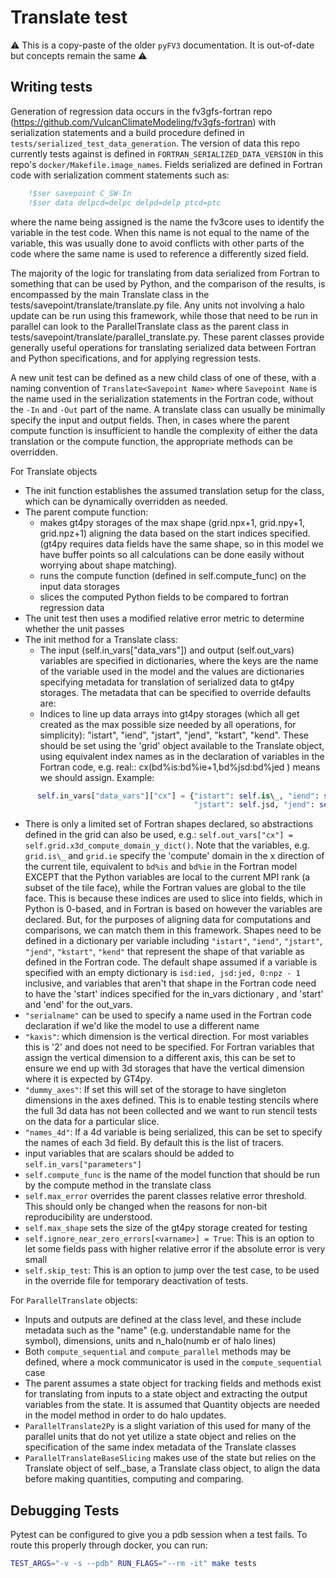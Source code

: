 # Translate test

⚠️ This is a copy-paste of the older `pyFV3` documentation. It is out-of-date but concepts remain the same ⚠️

## Writing tests

Generation of regression data occurs in the fv3gfs-fortran repo (<https://github.com/VulcanClimateModeling/fv3gfs-fortran>) with serialization statements and a build procedure defined in `tests/serialized_test_data_generation`. The version of data this repo currently tests against is defined in `FORTRAN_SERIALIZED_DATA_VERSION` in this repo's `docker/Makefile.image_names`. Fields serialized are defined in Fortran code with serialization comment statements such as:

```fortran
    !$ser savepoint C_SW-In
    !$ser data delpcd=delpc delpd=delp ptcd=ptc
```

where the name being assigned is the name the fv3core uses to identify the variable in the test code. When this name is not equal to the name of the variable, this was usually done to avoid conflicts with other parts of the code where the same name is used to reference a differently sized field.

The majority of the logic for translating from data serialized from Fortran to something that can be used by Python, and the comparison of the results, is encompassed by the main Translate class in the tests/savepoint/translate/translate.py file. Any units not involving a halo update can be run using this framework, while those that need to be run in parallel can look to the ParallelTranslate class as the parent class in tests/savepoint/translate/parallel_translate.py. These parent classes provide generally useful operations for translating serialized data between Fortran and Python specifications, and for applying regression tests.

A new unit test can be defined as a new child class of one of these, with a naming convention of `Translate<Savepoint Name>` where `Savepoint Name` is the name used in the serialization statements in the Fortran code, without the `-In` and `-Out` part of the name. A translate class can usually be minimally specify the input and output fields. Then, in cases where the parent compute function is insufficient to handle the complexity of either the data translation or the compute function, the appropriate methods can be overridden.

For Translate objects

- The init function establishes the assumed translation setup for the class, which can be dynamically overridden as needed.
- The parent compute function:
    - makes gt4py storages of the max shape (grid.npx+1, grid.npy+1, grid.npz+1) aligning the data based on the start indices specified. (gt4py requires data fields have the same shape, so in this model we have buffer points so all calculations can be done easily without worrying about shape matching).
    - runs the compute function (defined in self.compute_func) on the input data storages
    - slices the computed Python fields to be compared to fortran regression data
- The unit test then uses a modified relative error metric to determine whether the unit passes
- The init method for a Translate class:
    - The input (self.in_vars["data_vars"]) and output (self.out_vars) variables are specified in dictionaries, where the keys are the name of the variable used in the model and the values are dictionaries specifying metadata for translation of serialized data to gt4py storages. The metadata that can be specified to override defaults are:
    - Indices to line up data arrays into gt4py storages (which all get created as the max possible size needed by all operations, for simplicity): "istart", "iend", "jstart", "jend", "kstart", "kend". These should be set using the 'grid' object available to the Translate object, using equivalent index names as in the declaration of variables in the Fortran code, e.g. real:: cx(bd%is:bd%ie+1,bd%jsd:bd%jed ) means we should assign. Example:

```python
      self.in_vars["data_vars"]["cx"] = {"istart": self.is\_, "iend": self.ie + 1,
                                         "jstart": self.jsd, "jend": self.jed,}
```

- There is only a limited set of Fortran shapes declared, so abstractions defined in the grid can also be used,
    e.g.: `self.out_vars["cx"] = self.grid.x3d_compute_domain_y_dict()`. Note that the variables, e.g. `grid.is\_` and `grid.ie` specify the 'compute' domain in the x direction of the current tile, equivalent to `bd%is` and `bd%ie` in the Fortran model EXCEPT that the Python variables are local to the current MPI rank (a subset of the tile face), while the Fortran values are global to the tile face. This is because these indices are used to slice into fields, which in Python is 0-based, and in Fortran is based on however the variables are declared. But, for the purposes of aligning data for computations and comparisons, we can match them in this framework. Shapes need to be defined in a dictionary per variable including `"istart"`, `"iend"`, `"jstart"`, `"jend"`, `"kstart"`, `"kend"` that represent the shape of that variable as defined in the Fortran code. The default shape assumed if a variable is specified with an empty dictionary is `isd:ied, jsd:jed, 0:npz - 1` inclusive, and variables that aren't that shape in the Fortran code need to have the 'start' indices specified for the in_vars dictionary , and 'start' and 'end' for the out_vars.
- `"serialname"` can be used to specify a name used in the Fortran code declaration if we'd like the model to use a different name
- `"kaxis"`: which dimension is the vertical direction. For most variables this is '2' and does not need to be specified. For Fortran variables that assign the vertical dimension to a different axis, this can be set to ensure we end up with 3d storages that have the vertical dimension where it is expected by GT4py.
- `"dummy_axes"`: If set this will set of the storage to have singleton dimensions in the axes defined. This is to enable testing stencils where the full 3d data has not been collected and we want to run stencil tests on the data for a particular slice.
- `"names_4d"`: If a 4d variable is being serialized, this can be set to specify the names of each 3d field. By default this is the list of tracers.
- input variables that are scalars should be added to `self.in_vars["parameters"]`
- `self.compute_func` is the name of the model function that should be run by the compute method in the translate class
- `self.max_error` overrides the parent classes relative error threshold. This should only be changed when the reasons for non-bit reproducibility are understood.
- `self.max_shape` sets the size of the gt4py storage created for testing
- `self.ignore_near_zero_errors[<varname>] = True`: This is an option to let some fields pass with higher relative error if the absolute error is very small
- `self.skip_test`: This is an option to jump over the test case, to be used in the override file for temporary deactivation of tests.

For `ParallelTranslate` objects:

- Inputs and outputs are defined at the class level, and these include metadata such as the "name" (e.g. understandable name for the symbol), dimensions, units and n_halo(numb er of halo lines)
- Both `compute_sequential` and `compute_parallel` methods may be defined, where a mock communicator is used in the `compute_sequential` case
- The parent assumes a state object for tracking fields and methods exist for translating from inputs to a state object and extracting the output variables from the state. It is assumed that Quantity objects are needed in the model method in order to do halo updates.
- `ParallelTranslate2Py` is a slight variation of this used for many of the parallel units that do not yet utilize a state object and relies on the specification of the same index metadata of the Translate classes
- `ParallelTranslateBaseSlicing` makes use of the state but relies on the Translate object of self._base, a Translate class object, to align the data before making quantities, computing and comparing.

## Debugging Tests

Pytest can be configured to give you a pdb session when a test fails. To route this properly through docker, you can run:

```bash
TEST_ARGS="-v -s --pdb" RUN_FLAGS="--rm -it" make tests
```
